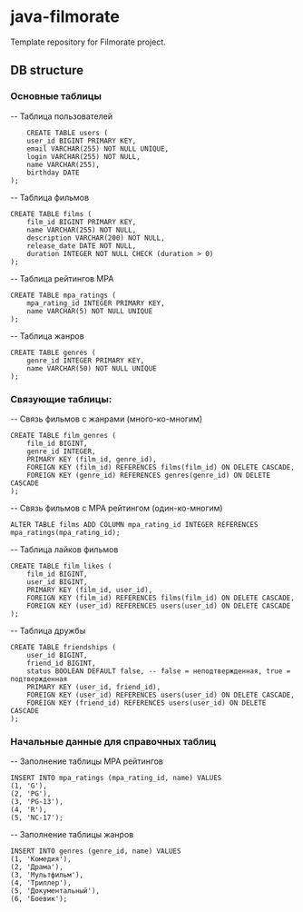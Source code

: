 # java-filmorate
Template repository for Filmorate project.


## DB structure


### Основные таблицы
-- Таблица пользователей
```
    CREATE TABLE users (
    user_id BIGINT PRIMARY KEY,
    email VARCHAR(255) NOT NULL UNIQUE,
    login VARCHAR(255) NOT NULL,
    name VARCHAR(255),
    birthday DATE
);
```
-- Таблица фильмов
```
CREATE TABLE films (
    film_id BIGINT PRIMARY KEY,
    name VARCHAR(255) NOT NULL,
    description VARCHAR(200) NOT NULL,
    release_date DATE NOT NULL,
    duration INTEGER NOT NULL CHECK (duration > 0)
);
```
-- Таблица рейтингов MPA
```
CREATE TABLE mpa_ratings (
    mpa_rating_id INTEGER PRIMARY KEY,
    name VARCHAR(5) NOT NULL UNIQUE
);
```
-- Таблица жанров
```
CREATE TABLE genres (
    genre_id INTEGER PRIMARY KEY,
    name VARCHAR(50) NOT NULL UNIQUE
);
```

### Связующие таблицы:
-- Связь фильмов с жанрами (много-ко-многим)
```
CREATE TABLE film_genres (
    film_id BIGINT,
    genre_id INTEGER,
    PRIMARY KEY (film_id, genre_id),
    FOREIGN KEY (film_id) REFERENCES films(film_id) ON DELETE CASCADE,
    FOREIGN KEY (genre_id) REFERENCES genres(genre_id) ON DELETE CASCADE
);
```

-- Связь фильмов с MPA рейтингом (один-ко-многим)
```
ALTER TABLE films ADD COLUMN mpa_rating_id INTEGER REFERENCES mpa_ratings(mpa_rating_id);
```

-- Таблица лайков фильмов
```
CREATE TABLE film_likes (
    film_id BIGINT,
    user_id BIGINT,
    PRIMARY KEY (film_id, user_id),
    FOREIGN KEY (film_id) REFERENCES films(film_id) ON DELETE CASCADE,
    FOREIGN KEY (user_id) REFERENCES users(user_id) ON DELETE CASCADE
);
```

-- Таблица дружбы
```
CREATE TABLE friendships (
    user_id BIGINT,
    friend_id BIGINT,
    status BOOLEAN DEFAULT false, -- false = неподтвержденная, true = подтвержденная
    PRIMARY KEY (user_id, friend_id),
    FOREIGN KEY (user_id) REFERENCES users(user_id) ON DELETE CASCADE,
    FOREIGN KEY (friend_id) REFERENCES users(user_id) ON DELETE CASCADE
);
```

### Начальные данные для справочных таблиц
-- Заполнение таблицы MPA рейтингов
```
INSERT INTO mpa_ratings (mpa_rating_id, name) VALUES
(1, 'G'),
(2, 'PG'),
(3, 'PG-13'),
(4, 'R'),
(5, 'NC-17');
```
-- Заполнение таблицы жанров
```
INSERT INTO genres (genre_id, name) VALUES
(1, 'Комедия'),
(2, 'Драма'),
(3, 'Мультфильм'),
(4, 'Триллер'),
(5, 'Документальный'),
(6, 'Боевик');
```
